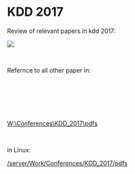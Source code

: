# KDD 2017

Review of relevant papers in kdd 2017:

[<img src="/rest/documentConversion/latest/conversion/thumbnail/8388612/1"/>](/download/attachments/8388613/KDD%202017.pptx?version=1&modificationDate=1505297727037&api=v2)

 

Refernce to all other paper in:

 

 

 

[W:\Conferences\KDD_2017\pdfs](file:///W:/Conferences/KDD/pdfs/)[](#)

 

in Linux:

[/server/Work/Conferences/KDD_2017/pdfs](file:///server/Work/Conferences/KDD/pdfs)

 

 

 

 

 

 

